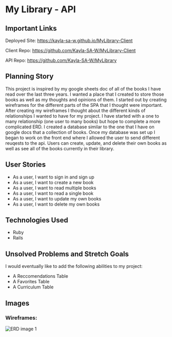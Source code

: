 
# My Library - API

## Important Links
Deployed Site: https://kayla-sa-w.github.io/MyLibrary-Client

Client Repo: https://github.com/Kayla-SA-W/MyLibrary-Client

API Repo: https://github.com/Kayla-SA-W/MyLibrary



## Planning Story

This project is inspired by my google sheets doc of all of the books I have read over the last three years.
I wanted a place that I created to store those books as well as my thoughts and opinions of them.
I started out by creating wireframes for the different parts of the SPA that I thought were important.
After creating my wireframes I thought about the different kinds of relationships I wanted to have for my project.
I have started with a one to many relationship (one user to many books) but hope to complete a more complicated ERD.
I created a database similar to the one that I have on google docs that a collection of books.
Once my database was set up I began to work on the front end where I allowed the user to send different reuqests to the api.
Users can create, update, and delete their own books as well as see all of the books currently in their library.


## User Stories
* As a user, I want to sign in and sign up
* As a user, I want to create a new book
* As a user, I want to read multiple books
* As a user, I want to read a single book
* As a user, I want to update my own books
* As a user, I want to delete my own books


## Technologies Used
* Ruby
* Rails

## Unsolved Problems and Stretch Goals
I would eventually like to add the following abilities to my project:

* A Reccomendations Table
* A Favorites Table
* A Curriculum Table


## Images
### Wireframes:
![ERD image 1](./public/ERD-Version1.jpeg)
